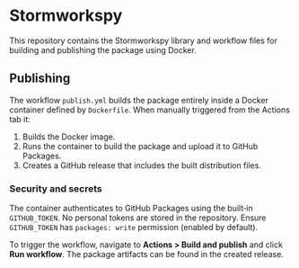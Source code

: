 # Stormworkspy

This repository contains the Stormworkspy library and workflow files for building
and publishing the package using Docker.

## Publishing

The workflow `publish.yml` builds the package entirely inside a Docker container
defined by `Dockerfile`. When manually triggered from the Actions tab it:

1. Builds the Docker image.
2. Runs the container to build the package and upload it to GitHub Packages.
3. Creates a GitHub release that includes the built distribution files.

### Security and secrets

The container authenticates to GitHub Packages using the built‑in
`GITHUB_TOKEN`. No personal tokens are stored in the repository.
Ensure `GITHUB_TOKEN` has `packages: write` permission (enabled by default).

To trigger the workflow, navigate to **Actions > Build and publish** and click
**Run workflow**. The package artifacts can be found in the created release.
